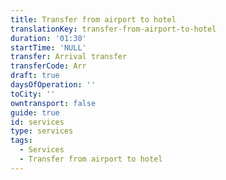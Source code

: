 ```yaml
---
title: Transfer from airport to hotel
translationKey: transfer-from-airport-to-hotel
duration: '01:30'
startTime: 'NULL'
transfer: Arrival transfer
transferCode: Arr
draft: true
daysOfOperation: ''
toCity: ''
owntransport: false
guide: true
id: services
type: services
tags:
  - Services
  - Transfer from airport to hotel
---
```

